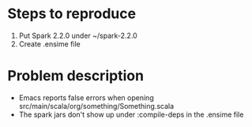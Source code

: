 # Steps to reproduce

1) Put Spark 2.2.0 under ~/spark-2.2.0
2) Create .ensime file

# Problem description

- Emacs reports false errors when opening src/main/scala/org/something/Something.scala
- The spark jars don't show up under :compile-deps in the .ensime file
